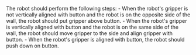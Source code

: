 

The robot should perform the following steps:
    - When the robot's gripper is not vertically aligned with button and the robot is on the opposite side of the wall, the robot should put gripper above button.
    - When the robot's gripper is vertically aligned with button and the robot is on the same side of the wall, the robot should move gripper to the side and align gripper with button.
    - When the robot's gripper is aligned with button, the robot should push down on button.